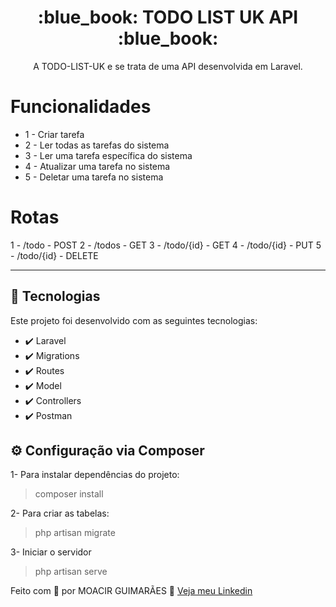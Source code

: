 
<h1 align="center">:blue_book: TODO LIST UK API :blue_book:</h1>

<p align="center">A TODO-LIST-UK e se trata de uma API desenvolvida em Laravel.</p>



# Funcionalidades

 - 1 - Criar tarefa 
 - 2 - Ler todas as tarefas do sistema
 - 3 - Ler uma tarefa específica do sistema
 - 4 - Atualizar uma tarefa no sistema
 - 5 - Deletar uma tarefa no sistema 

# Rotas

 

1 - /todo - POST
2 - /todos - GET
3 - /todo/{id} - GET
4 - /todo/{id} - PUT
5 - /todo/{id} - DELETE

---


## 🚀 Tecnologias

Este projeto foi desenvolvido com as seguintes tecnologias:


- ✔️ Laravel
- ✔️ Migrations
- ✔️ Routes
- ✔️ Model
- ✔️ Controllers
- ✔️ Postman


## ⚙ Configuração via Composer

1- Para instalar dependências do projeto:
> composer install

2- Para criar as tabelas:
> php artisan migrate

3- Iniciar o servidor
> php artisan serve



Feito com 💜 por MOACIR GUIMARÃES 👋 [Veja meu Linkedin](https://www.linkedin.com/in/moacir-alves/)
<br>
